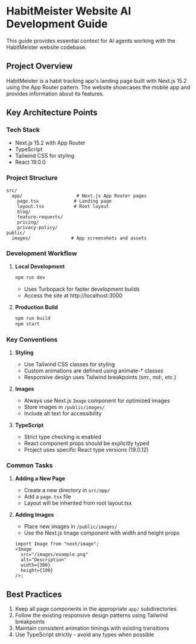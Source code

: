 # HabitMeister Website AI Development Guide

This guide provides essential context for AI agents working with the HabitMeister website codebase.

## Project Overview

HabitMeister is a habit tracking app's landing page built with Next.js 15.2 using the App Router pattern. The website showcases the mobile app and provides information about its features.

## Key Architecture Points

### Tech Stack

- Next.js 15.2 with App Router
- TypeScript
- Tailwind CSS for styling
- React 19.0.0

### Project Structure

```
src/
  app/                    # Next.js App Router pages
    page.tsx             # Landing page
    layout.tsx           # Root layout
    blog/
    feature-requests/
    pricing/
    privacy-policy/
public/
  images/               # App screenshots and assets
```

### Development Workflow

1. **Local Development**

   ```bash
   npm run dev
   ```

   - Uses Turbopack for faster development builds
   - Access the site at http://localhost:3000

2. **Production Build**
   ```bash
   npm run build
   npm start
   ```

### Key Conventions

1. **Styling**

   - Use Tailwind CSS classes for styling
   - Custom animations are defined using animate-\* classes
   - Responsive design uses Tailwind breakpoints (sm:, md:, etc.)

2. **Images**

   - Always use Next.js `Image` component for optimized images
   - Store images in `/public/images/`
   - Include alt text for accessibility

3. **TypeScript**
   - Strict type checking is enabled
   - React component props should be explicitly typed
   - Project uses specific React type versions (19.0.12)

### Common Tasks

1. **Adding a New Page**

   - Create a new directory in `src/app/`
   - Add a `page.tsx` file
   - Layout will be inherited from root layout.tsx

2. **Adding Images**
   - Place new images in `/public/images/`
   - Use the Next.js Image component with width and height props
   ```tsx
   import Image from "next/image";
   <Image
     src="/images/example.png"
     alt="Description"
     width={300}
     height={100}
   />;
   ```

## Best Practices

1. Keep all page components in the appropriate `app/` subdirectories
2. Follow the existing responsive design patterns using Tailwind breakpoints
3. Maintain consistent animation timings with existing transitions
4. Use TypeScript strictly - avoid any types when possible
